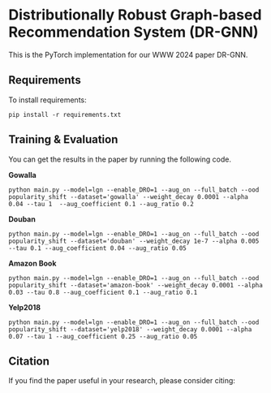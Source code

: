 # Distributionally Robust Graph-based Recommendation System (DR-GNN)
This is the PyTorch implementation for our WWW 2024 paper DR-GNN.

## Requirements
To install requirements:
```
pip install -r requirements.txt
```

## Training & Evaluation
You can get the results in the paper by running the following code.

**Gowalla**
```
python main.py --model=lgn --enable_DRO=1 --aug_on --full_batch --ood popularity_shift --dataset='gowalla' --weight_decay 0.0001 --alpha 0.04 --tau 1  --aug_coefficient 0.1 --aug_ratio 0.2
```
**Douban**
```
python main.py --model=lgn --enable_DRO=1 --aug_on --full_batch --ood popularity_shift --dataset='douban' --weight_decay 1e-7 --alpha 0.005 --tau 0.1 --aug_coefficient 0.04 --aug_ratio 0.05
```
**Amazon Book**
```
python main.py --model=lgn --enable_DRO=1 --aug_on --full_batch --ood popularity_shift --dataset='amazon-book' --weight_decay 0.0001 --alpha 0.03 --tau 0.8 --aug_coefficient 0.1 --aug_ratio 0.1
```
**Yelp2018**
```
python main.py --model=lgn --enable_DRO=1 --aug_on --full_batch --ood popularity_shift --dataset='yelp2018' --weight_decay 0.0001 --alpha 0.07 --tau 1 --aug_coefficient 0.25 --aug_ratio 0.05
```

## Citation
If you find the paper useful in your research, please consider citing:
```

```